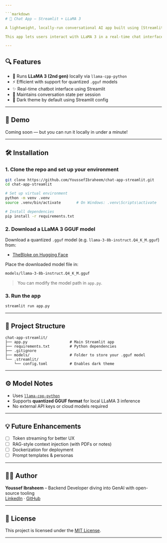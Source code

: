 ```yaml
---

```markdown
# 🦙 Chat App – Streamlit + LLaMA 3

A lightweight, locally-run conversational AI app built using [Streamlit](https://streamlit.io/) and [Meta’s LLaMA 3](https://ai.meta.com/llama/). This project marks my **first practical step into Generative AI** using open-source language models.

This app lets users interact with LLaMA 3 in a real-time chat interface, hosted locally — no external API calls or OpenAI dependencies required.

---
```


## 🔍 Features

- 🦙 Runs **LLaMA 3 (2nd gen)** locally via `llama-cpp-python`
- ⚡ Efficient with support for quantized `.gguf` models
- ✨ Real-time chatbot interface using Streamlit
- 💬 Maintains conversation state per session
- 🌙 Dark theme by default using Streamlit config

---

## 🚀 Demo

Coming soon — but you can run it locally in under a minute!

---

## 🛠 Installation

### 1. Clone the repo and set up your environment

```bash
git clone https://github.com/YoussefIbraheem/chat-app-streamlit.git
cd chat-app-streamlit

# Set up virtual environment
python -m venv .venv
source .venv/bin/activate       # On Windows: .venv\Scripts\activate

# Install dependencies
pip install -r requirements.txt
```

### 2. Download a LLaMA 3 GGUF model

Download a quantized `.gguf` model (e.g. `llama-3-8b-instruct.Q4_K_M.gguf`) from:

- [TheBloke on Hugging Face](https://huggingface.co/TheBloke)

Place the downloaded model file in:

```bash
models/llama-3-8b-instruct.Q4_K_M.gguf
```

> You can modify the model path in `app.py`.

### 3. Run the app

```bash
streamlit run app.py
```

---

## 📁 Project Structure

```
chat-app-streamlit/
├── app.py                   # Main Streamlit app
├── requirements.txt         # Python dependencies
├── .gitignore
├── models/                  # Folder to store your .gguf model
└── .streamlit/
    └── config.toml          # Enables dark theme
```

---

## ⚙️ Model Notes

- Uses [`llama-cpp-python`](https://github.com/abetlen/llama-cpp-python)
- Supports **quantized GGUF format** for local LLaMA 3 inference
- No external API keys or cloud models required

---

## 💡 Future Enhancements

- [ ] Token streaming for better UX
- [ ] RAG-style context injection (with PDFs or notes)
- [ ] Dockerization for deployment
- [ ] Prompt templates & personas

---

## 🧑‍💻 Author

**Youssef Ibraheem** – Backend Developer diving into GenAI with open-source tooling  
[LinkedIn](https://www.linkedin.com/in/youssefibraheem/) · [GitHub](https://github.com/YoussefIbraheem)

---

## 📜 License

This project is licensed under the [MIT License](LICENSE).

---

